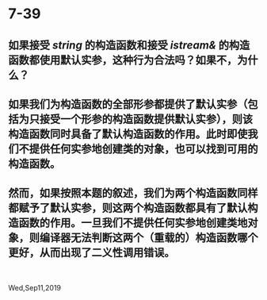 # 7-39

## 如果接受 _string_ 的构造函数和接受 _istream&_ 的构造函数都使用默认实参，这种行为合法吗？如果不，为什么？

## 如果我们为构造函数的全部形参都提供了默认实参（包括为只接受一个形参的构造函数提供默认实参），则该构造函数同时具备了默认构造函数的作用。此时即使我们不提供任何实参地创建类的对象，也可以找到可用的构造函数。

## 然而，如果按照本题的叙述，我们为两个构造函数同样都赋予了默认实参，则这两个构造函数都具有了默认构造函数的作用。一旦我们不提供任何实参地创建类地对象，则编译器无法判断这两个（重载的）构造函数哪个更好，从而出现了二义性调用错误。

&nbsp;

Wed,Sep11,2019